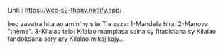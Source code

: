 Link : https://wcc-s2-thony.netlify.app/

Ireo zavatra hita ao amin'ny site Tia zaza:
1-Mandefa hira.
2-Manova "thème".
3-Kilalao telo: Kilalao mampiasa saina sy fitadidiana sy Kilalao fandokoana sary ary Kilalao mikajikajy...
